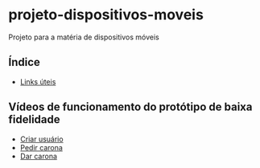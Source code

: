 # projeto-dispositivos-moveis
Projeto para a matéria de dispositivos móveis


## Índice

* [Links úteis](links-uteis.md)
 
 
 ## Vídeos de funcionamento do protótipo de baixa fidelidade
 
 * [Criar usuário](https://youtu.be/s_Fxz5oL5P4)
 * [Pedir carona](https://youtu.be/Yy0fk3ncqZQ)
 * [Dar carona](https://youtu.be/asnWvTC0V5Y)
